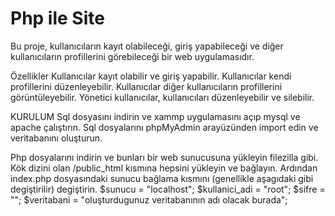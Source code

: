# Php ile Site

Bu proje, kullanıcıların kayıt olabileceği, giriş yapabileceği ve diğer kullanıcıların profillerini görebileceği bir web uygulamasıdır.

Özellikler
Kullanıcılar kayıt olabilir ve giriş yapabilir.
Kullanıcılar kendi profillerini düzenleyebilir.
Kullanıcılar diğer kullanıcıların profillerini görüntüleyebilir.
Yönetici kullanıcılar, kullanıcıları düzenleyebilir ve silebilir.

KURULUM
Sql dosyasını indirin ve xammp uygulamasını açıp mysql ve apache çalıştırın.
Sql dosyalarını phpMyAdmin arayüzünden import edin ve veritabanını oluşturun.

Php dosyalarını indirin ve bunları bir web sunucusuna yükleyin filezilla gibi.
Kök dizini olan /public_html kısmına hepsini yükleyin ve bağlayın.
Ardından index.php dosyasındaki sunucu bağlama kısmını (genellikle aşagıdaki gibi degiştirilir) degiştirin.
$sunucu = "localhost";
$kullanici_adi = "root";
$sifre = "";
$veritabani = "oluşturdugunuz veritabanının adı olacak burada";
